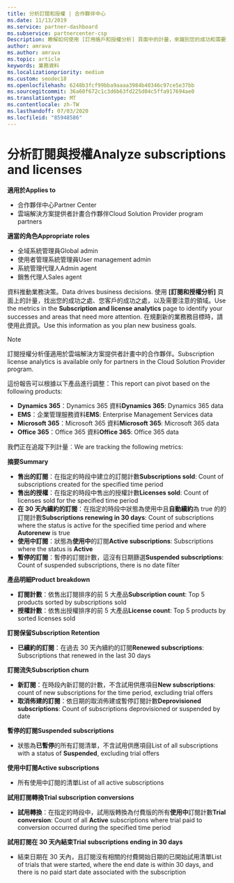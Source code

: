 ```yaml
---
title: 分析訂閱和授權 | 合作夥伴中心
ms.date: 11/13/2019
ms.service: partner-dashboard
ms.subservice: partnercenter-csp
Description: 瞭解如何使用 [訂用帳戶和授權分析] 頁面中的計量，來識別您的成功和需要注意的區域。
author: amrava
ms.author: amrava
ms.topic: article
keywords: 業務資料
ms.localizationpriority: medium
ms.custom: seodec18
ms.openlocfilehash: 6248b3fcf99bba9aaaa3984b40346c97ce5e37bb
ms.sourcegitcommit: 36a60f672c1c3d6b63fd225d04c5ffa917694ae0
ms.translationtype: MT
ms.contentlocale: zh-TW
ms.lasthandoff: 07/03/2020
ms.locfileid: "85948586"
---
```

# <a name="analyze-subscriptions-and-licenses"></a><span data-ttu-id="ca48b-104">分析訂閱與授權</span><span class="sxs-lookup"><span data-stu-id="ca48b-104">Analyze subscriptions and licenses</span></span> 

<span data-ttu-id="ca48b-105">**適用於**</span><span class="sxs-lookup"><span data-stu-id="ca48b-105">**Applies to**</span></span>

- <span data-ttu-id="ca48b-106">合作夥伴中心</span><span class="sxs-lookup"><span data-stu-id="ca48b-106">Partner Center</span></span>
- <span data-ttu-id="ca48b-107">雲端解決方案提供者計畫合作夥伴</span><span class="sxs-lookup"><span data-stu-id="ca48b-107">Cloud Solution Provider program partners</span></span>

<span data-ttu-id="ca48b-108">**適當的角色**</span><span class="sxs-lookup"><span data-stu-id="ca48b-108">**Appropriate roles**</span></span>

- <span data-ttu-id="ca48b-109">全域系統管理員</span><span class="sxs-lookup"><span data-stu-id="ca48b-109">Global admin</span></span>
- <span data-ttu-id="ca48b-110">使用者管理系統管理員</span><span class="sxs-lookup"><span data-stu-id="ca48b-110">User management admin</span></span>
- <span data-ttu-id="ca48b-111">系統管理代理人</span><span class="sxs-lookup"><span data-stu-id="ca48b-111">Admin agent</span></span>
- <span data-ttu-id="ca48b-112">銷售代理人</span><span class="sxs-lookup"><span data-stu-id="ca48b-112">Sales agent</span></span>

<span data-ttu-id="ca48b-113">資料推動業務決策。</span><span class="sxs-lookup"><span data-stu-id="ca48b-113">Data drives business decisions.</span></span> <span data-ttu-id="ca48b-114">使用 **\[訂閱和授權分析\]** 頁面上的計量，找出您的成功之處、您客戶的成功之處，以及需要注意的領域。</span><span class="sxs-lookup"><span data-stu-id="ca48b-114">Use the metrics in the **Subscription and license analytics** page to identify your successes and areas that need more attention.</span></span> <span data-ttu-id="ca48b-115">在規劃新的業務務目標時，請使用此資訊。</span><span class="sxs-lookup"><span data-stu-id="ca48b-115">Use this information as you plan new business goals.</span></span>

> [!NOTE]
> <span data-ttu-id="ca48b-116">訂閱授權分析僅適用於雲端解決方案提供者計畫中的合作夥伴。</span><span class="sxs-lookup"><span data-stu-id="ca48b-116">Subscription license analytics is available only for partners in the Cloud Solution Provider program.</span></span>


<span data-ttu-id="ca48b-117">這份報告可以根據以下產品進行調整：</span><span class="sxs-lookup"><span data-stu-id="ca48b-117">This report can pivot based on the following products:</span></span>

 - <span data-ttu-id="ca48b-118">**Dynamics 365**：Dynamics 365 資料</span><span class="sxs-lookup"><span data-stu-id="ca48b-118">**Dynamics 365**: Dynamics 365 data</span></span>  
 - <span data-ttu-id="ca48b-119">**EMS**：企業管理服務資料</span><span class="sxs-lookup"><span data-stu-id="ca48b-119">**EMS**: Enterprise Management Services data</span></span>  
 - <span data-ttu-id="ca48b-120">**Microsoft 365**：Microsoft 365 資料</span><span class="sxs-lookup"><span data-stu-id="ca48b-120">**Microsoft 365**: Microsoft 365 data</span></span>  
 - <span data-ttu-id="ca48b-121">**Office 365**：Office 365 資料</span><span class="sxs-lookup"><span data-stu-id="ca48b-121">**Office 365**: Office 365 data</span></span>  


<span data-ttu-id="ca48b-122">我們正在追蹤下列計量︰</span><span class="sxs-lookup"><span data-stu-id="ca48b-122">We are tracking the following metrics:</span></span>

<span data-ttu-id="ca48b-123">**摘要**</span><span class="sxs-lookup"><span data-stu-id="ca48b-123">**Summary**</span></span>  
 - <span data-ttu-id="ca48b-124">**售出的訂閱**：在指定的時段中建立的訂閱計數</span><span class="sxs-lookup"><span data-stu-id="ca48b-124">**Subscriptions sold**: Count of subscriptions created for the specified time period</span></span>  
 - <span data-ttu-id="ca48b-125">**售出的授權**：在指定的時段中售出的授權計數</span><span class="sxs-lookup"><span data-stu-id="ca48b-125">**Licenses sold**: Count of licenses sold for the specified time period</span></span>   
 - <span data-ttu-id="ca48b-126">**在 30 天內續約的訂閱**：在指定的時段中狀態為使用中且**自動續約**為 true 的的訂閱計數</span><span class="sxs-lookup"><span data-stu-id="ca48b-126">**Subscriptions renewing in 30 days**: Count of subscriptions where the status is active for the specified time period and where **Autorenew** is true</span></span>
 - <span data-ttu-id="ca48b-127">**使用中訂閱**：狀態為**使用中**的訂閱</span><span class="sxs-lookup"><span data-stu-id="ca48b-127">**Active subscriptions**: Subscriptions where the status is **Active**</span></span>  
 - <span data-ttu-id="ca48b-128">**暫停的訂閱**：暫停的訂閱計數，這沒有日期篩選</span><span class="sxs-lookup"><span data-stu-id="ca48b-128">**Suspended subscriptions**: Count of suspended subscriptions, there is no date filter</span></span>  

<span data-ttu-id="ca48b-129">**產品明細**</span><span class="sxs-lookup"><span data-stu-id="ca48b-129">**Product breakdown**</span></span>  
 - <span data-ttu-id="ca48b-130">**訂閱計數**：依售出訂閱排序的前 5 大產品</span><span class="sxs-lookup"><span data-stu-id="ca48b-130">**Subscription count**: Top 5 products sorted by subscriptions sold</span></span>  
 - <span data-ttu-id="ca48b-131">**授權計數**：依售出授權排序的前 5 大產品</span><span class="sxs-lookup"><span data-stu-id="ca48b-131">**License count**: Top 5 products by sorted licenses sold</span></span>

<span data-ttu-id="ca48b-132">**訂閱保留**</span><span class="sxs-lookup"><span data-stu-id="ca48b-132">**Subscription Retention**</span></span>
 - <span data-ttu-id="ca48b-133">**已續約的訂閱**：在過去 30 天內續約的訂閱</span><span class="sxs-lookup"><span data-stu-id="ca48b-133">**Renewed subscriptions**: Subscriptions that renewed in the last 30 days</span></span>  

<span data-ttu-id="ca48b-134">**訂閱流失**</span><span class="sxs-lookup"><span data-stu-id="ca48b-134">**Subscription churn**</span></span>  
 - <span data-ttu-id="ca48b-135">**新訂閱**：在時段內新訂閱的計數，不含試用供應項目</span><span class="sxs-lookup"><span data-stu-id="ca48b-135">**New subscriptions**: count of new subscriptions for the time period, excluding trial offers</span></span>  
 - <span data-ttu-id="ca48b-136">**取消佈建的訂閱**：依日期的取消佈建或暫停訂閱計數</span><span class="sxs-lookup"><span data-stu-id="ca48b-136">**Deprovisioned subscriptions**: Count of subscriptions deprovisioned or suspended by date</span></span>  

<span data-ttu-id="ca48b-137">**暫停的訂閱**</span><span class="sxs-lookup"><span data-stu-id="ca48b-137">**Suspended subscriptions**</span></span>  
 - <span data-ttu-id="ca48b-138">狀態為**已暫停**的所有訂閱清單，不含試用供應項目</span><span class="sxs-lookup"><span data-stu-id="ca48b-138">List of all subscriptions with a status of **Suspended**, excluding trial offers</span></span>  
  
<span data-ttu-id="ca48b-139">**使用中訂閱**</span><span class="sxs-lookup"><span data-stu-id="ca48b-139">**Active subscriptions**</span></span>
 - <span data-ttu-id="ca48b-140">所有使用中訂閱的清單</span><span class="sxs-lookup"><span data-stu-id="ca48b-140">List of all active subscriptions</span></span>  

<span data-ttu-id="ca48b-141">**試用訂閱轉換**</span><span class="sxs-lookup"><span data-stu-id="ca48b-141">**Trial subscription conversions**</span></span>  
 - <span data-ttu-id="ca48b-142">**試用轉換**：在指定的時段中，試用版轉換為付費版的所有**使用中**訂閱計數</span><span class="sxs-lookup"><span data-stu-id="ca48b-142">**Trial conversion**: Count of all **Active** subscriptions where trial paid to conversion occurred during the specified time period</span></span>  

<span data-ttu-id="ca48b-143">**試用訂閱在 30 天內結束**</span><span class="sxs-lookup"><span data-stu-id="ca48b-143">**Trial subscriptions ending in 30 days**</span></span>  
 - <span data-ttu-id="ca48b-144">結束日期在 30 天內，且訂閱沒有相關的付費開始日期的已開始試用清單</span><span class="sxs-lookup"><span data-stu-id="ca48b-144">List of trials that were started, where the end date is within 30 days, and there is no paid start date associated with the subscription</span></span>  

  